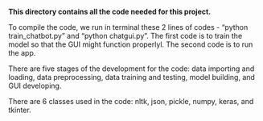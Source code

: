 **This directory contains all the code needed for this project.**

To compile the code, we run in terminal these 2 lines of codes - “python train_chatbot.py” and “python chatgui.py”. The first code is to train the model so that the GUI might function properlyl. The second code is to run the app. 

There are five stages of the development for the code: data importing and loading, data preprocessing, data training and testing, model building, and GUI developing.

There are 6 classes used in the code: nltk, json, pickle, numpy, keras, and tkinter.
